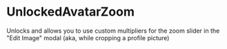 # UnlockedAvatarZoom

Unlocks and allows you to use custom multipliers for the zoom slider in the "Edit Image" modal (aka, while cropping a profile picture)
